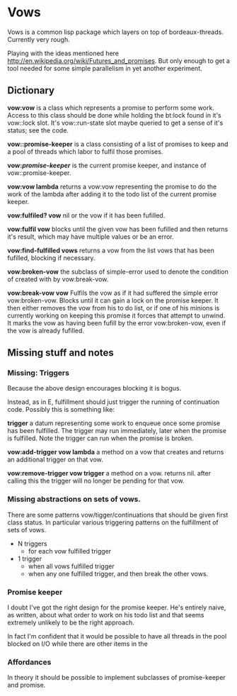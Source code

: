 # Vows

Vows is a common lisp package which layers on top of bordeaux-threads.  Currently very rough.

Playing with the ideas mentioned here
<http://en.wikipedia.org/wiki/Futures_and_promises>.  But only enough
to get a tool needed for some simple parallelism in yet another
experiment.

## Dictionary

<b>vow:vow</b> is a class which represents a promise to perform some work.  Access to
this class should be done while holding the bt:lock found in it's vow::lock slot.
It's vow::run-state slot maybe queried to get a sense of it's status; see the code.

<b>vow::promise-keeper</b> is a class consisting of a list of promises to keep and a pool
of threads which labor to fulfil those promises.

<b>vow:*promise-keeper*</b> is the current promise keeper, and instance of vow::promise-keeper.

<b>vow:vow lambda</b> returns a vow:vow representing the promise to do the work of
the lambda after adding it to the todo list of the current promise keeper.

<b>vow:fulfiled? vow</b> nil or the vow if it has been fufilled.

<b>vow:fulfil vow</b> blocks until the given vow has been fufilled and then returns it's result,
which may have multiple values or be an error.

<b>vow:find-fulfilled vows</b> returns a vow from the list vows that has been fufilled, blocking
if necessary.

<b>vow:broken-vow</b> the subclass of simple-error used to denote the condition of created with by vow:break-vow.

<b>vow:break-vow vow</b> Fulfils the vow as if it had suffered the simple error vow:broken-vow.  Blocks
until it can gain a lock on the promise keeper.  It then either removes the vow from his to do list,
or if one of his minions is currently working on keeping this promise it forces that attempt to
unwind.  It marks the vow as having been fufill by the error vow:broken-vow, even if the vow
is already fufilled.

## Missing stuff and notes

### Missing: Triggers
Because the above design encourages blocking it is bogus.

Instead, as in E, fulfillment should just trigger the running of
continuation code.  Possibly this is something like:

<b>trigger</b> a datum representing some work to enqueue once some promise
has been fulfilled.  The trigger may run immediately, later when the
promise is fulfilled.  Note the trigger can run when the promise is
broken.

<b>vow:add-trigger vow lambda</b> a method on a vow that creates and returns
an additional trigger on that vow.

<b>vow:remove-trigger vow trigger</b> a method on a vow.  returns nil.  after
calling this the trigger will no longer be pending for that vow.

### Missing abstractions on sets of vows.

There are some patterns vow/tigger/continuations that should be given
first class status.  In particular various triggering patterns on the
fulfillment of sets of vows.

* N triggers
    * for each vow fulfilled trigger
* 1 trigger
    * when all vows fulfilled trigger
    * when any one fulfilled trigger, and then break the other vows.

### Promise keeper

I doubt I've got the right design for the promise keeper.  He's
entirely naive, as written, about what order to work on his todo
list and that seems extremely unlikely to be the right approach.

In fact I'm confident that it would be possible to have all threads
in the pool blocked on I/O while there are other items in the 

### Affordances

In theory it should be possible to implement subclasses of promise-keeper
and promise.
